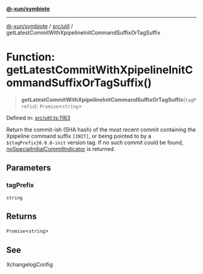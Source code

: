 [**@-xun/symbiote**](../../../README.md)

***

[@-xun/symbiote](../../../README.md) / [src/util](../README.md) / getLatestCommitWithXpipelineInitCommandSuffixOrTagSuffix

# Function: getLatestCommitWithXpipelineInitCommandSuffixOrTagSuffix()

> **getLatestCommitWithXpipelineInitCommandSuffixOrTagSuffix**(`tagPrefix`): `Promise`\<`string`\>

Defined in: [src/util.ts:1163](https://github.com/Xunnamius/symbiote/blob/03d0f5ec06412a1a9df5554ab91ab42206eb76e6/src/util.ts#L1163)

Return the commit-ish (SHA hash) of the most recent commit containing the
Xpipeline command suffix `[INIT]`, or being pointed to by a
`${tagPrefix}0.0.0-init` version tag. If no such commit could be found,
[noSpecialInitialCommitIndicator](../variables/noSpecialInitialCommitIndicator.md) is returned.

## Parameters

### tagPrefix

`string`

## Returns

`Promise`\<`string`\>

## See

XchangelogConfig

